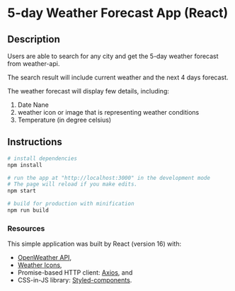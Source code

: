 # 5-day Weather Forecast App (React)

## Description

Users are able to search for any city and get the 5-day weather forecast from weather-api.

The search result will include current weather and the next 4 days forecast.

The weather forecast will display few details, including:
1. Date Nane
2. weather icon or image that is representing weather conditions
3. Temperature (in degree celsius)

## Instructions

``` bash
# install dependencies
npm install

# run the app at "http://localhost:3000" in the development mode
# The page will reload if you make edits.
npm start

# build for production with minification
npm run build
```

### Resources

This simple application was built by React (version 16) with: 
- [OpenWeather API](https://openweathermap.org/forecast5), 
- [Weather Icons](http://erikflowers.github.io/weather-icons/),
- Promise-based HTTP client: [Axios](https://github.com/axios/axios), and
- CSS-in-JS library: [Styled-components](https://www.styled-components.com).
